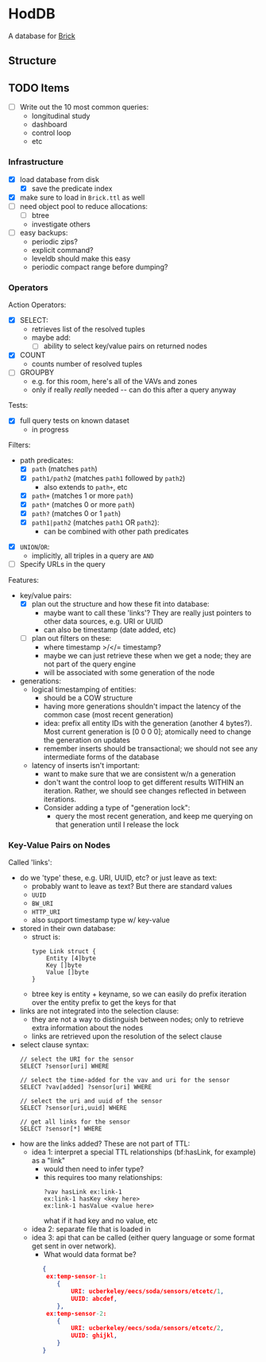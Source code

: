 # HodDB

A database for [Brick](http://brickschema.org/)

## Structure

## TODO Items

- [ ] Write out the 10 most common queries:
    - longitudinal study
    - dashboard
    - control loop
    - etc

### Infrastructure

- [x] load database from disk
    - [x] save the predicate index
- [x] make sure to load in `Brick.ttl` as well
- [ ] need object pool to reduce allocations:
    - [ ] btree
    - investigate others
- [ ] easy backups:
    - periodic zips?
    - explicit command?
    - leveldb should make this easy
    - periodic compact range before dumping?

### Operators

Action Operators:
- [x] SELECT:
    - retrieves list of the resolved tuples
    - maybe add:
        - [ ] ability to select key/value pairs on returned nodes
- [x] COUNT
    - counts number of resolved tuples
- [ ] GROUPBY
    - e.g. for this room, here's all of the VAVs and zones
    - only if really *really* needed -- can do this after a query anyway

Tests:
- [x] full query tests on known dataset
    - in progress

Filters:
- path predicates:
    - [X] `path` (matches `path`)
    - [X] `path1/path2` (matches `path1` followed by `path2`)
        - also extends to `path+`, etc
    - [X] `path+` (matches 1 or more `path`)
    - [X] `path*` (matches 0 or more `path`)
    - [X] `path?` (matches 0 or 1 `path`)
    - [x] `path1|path2` (matches `path1` OR `path2`):
        - can be combined with other path predicates
- [X] `UNION`/`OR`:
    - implicitly, all triples in a query are `AND`
- [ ] Specify URLs in the query

Features:
- key/value pairs:
    - [x] plan out the structure and how these fit into database:
        - maybe want to call these 'links'? They are really just pointers
          to other data sources, e.g. URI or UUID
        - can also be timestamp (date added, etc)
    - [ ] plan out filters on these:
        - where timestamp >/</= timestamp?
        - maybe we can just retrieve these when we get a node; they are not part of
          the query engine
        - will be associated with some generation of the node
- generations:
    - logical timestamping of entities:
        - should be a COW structure
        - having more generations shouldn't impact the latency of the common
          case (most recent generation)
        - idea: prefix all entity IDs with the generation (another 4 bytes?). Most current
          generation is [0 0 0 0]; atomically need to change the generation on updates
        - remember inserts should be transactional; we should not see any intermediate forms
          of the database
    - latency of inserts isn't important:
        - want to make sure that we are consistent w/n a generation
        - don't want the control loop to get different results WITHIN an iteration. Rather,
          we should see changes reflected in between iterations.
        - Consider adding a type of "generation lock":
            - query the most recent generation, and keep me querying on that generation
              until I release the lock

### Key-Value Pairs on Nodes

Called 'links':
- do we 'type' these, e.g. URI, UUID, etc? or just leave as text:
    - probably want to leave as text? But there are standard values
    - `UUID`
    - `BW_URI`
    - `HTTP_URI`
    - also support timestamp type w/ key-value
- stored in their own database:
    - struct is:
        ```golang
        type Link struct {
            Entity [4]byte
            Key []byte
            Value []byte
        }
        ```
    - btree key is entity + keyname, so we can easily do prefix iteration over the entity prefix to get the keys for that
- links are not integrated into the selection clause:
    - they are not a way to distinguish between nodes; only to retrieve extra information about the nodes
    - links are retrieved upon the resolution of the select clause
- select clause syntax:
  ```
  // select the URI for the sensor
  SELECT ?sensor[uri] WHERE

  // select the time-added for the vav and uri for the sensor
  SELECT ?vav[added] ?sensor[uri] WHERE

  // select the uri and uuid of the sensor
  SELECT ?sensor[uri,uuid] WHERE

  // get all links for the sensor
  SELECT ?sensor[*] WHERE
  ```
- how are the links added? These are not part of TTL:
    - idea 1: interpret a special TTL relationships (bf:hasLink, for example) as a "link"
        - would then need to infer type?
        - this requires too many relationships:
            ```
            ?vav hasLink ex:link-1
            ex:link-1 hasKey <key here>
            ex:link-1 hasValue <value here>
            ```
            what if it had key and no value, etc
    - idea 2: separate file that is loaded in
    - idea 3: api that can be called (either query language or some format get sent in over network).
        - What would data format be?
         ```json
            {
             ex:temp-sensor-1:
                {
                    URI: ucberkeley/eecs/soda/sensors/etcetc/1,
                    UUID: abcdef,
                },
             ex:temp-sensor-2:
                {
                    URI: ucberkeley/eecs/soda/sensors/etcetc/2,
                    UUID: ghijkl,
                }
            }
         ```


